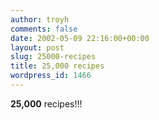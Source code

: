 ```yaml
---
author: troyh
comments: false
date: 2002-05-09 22:16:00+00:00
layout: post
slug: 25000-recipes
title: 25,000 recipes
wordpress_id: 1466
---
```


**25,000** recipes!!!
